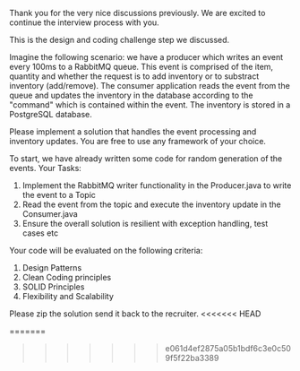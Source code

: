 Thank you for the very nice discussions previously. 
We are excited to continue the interview process with you.

This is the design and coding challenge step we discussed.

Imagine the following scenario: 
we have a producer which writes an event every 100ms to a RabbitMQ queue. This event is comprised of the item, quantity and whether the 
request is to add inventory or to substract inventory (add/remove). The consumer application reads the event from the queue and updates the
inventory in the database according to the "command" which is contained within the event. The inventory is stored in a PostgreSQL database.

Please implement a solution that handles the event processing and inventory updates. You are free to use any framework of your choice.

To start, we have already written some code for random generation of the events.
Your Tasks:
1) Implement the RabbitMQ writer functionality in the Producer.java to write the event to a Topic
2) Read the event from the topic and execute the inventory update in the Consumer.java
3) Ensure the overall solution is resilient with exception handling, test cases etc

Your code will be evaluated on the following criteria:
1) Design Patterns
2) Clean Coding principles
3) SOLID Principles
4) Flexibility and Scalability

Please zip the solution send it back to the recruiter.
<<<<<<< HEAD

=======
>>>>>>> e061d4ef2875a05b1bdf6c3e0c509f5f22ba3389
